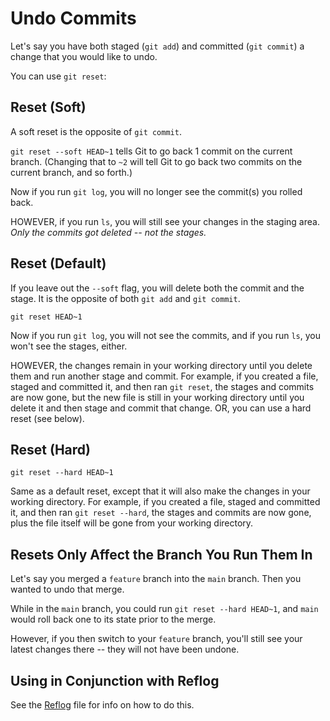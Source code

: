 # Undo Commits

Let's say you have both staged (`git add`) and committed (`git commit`) a change that you would like to undo.

You can use `git reset`:


## Reset (Soft)

A soft reset is the opposite of `git commit`.

`git reset --soft HEAD~1` tells Git to go back 1 commit on the current branch.  (Changing that to `~2` will tell Git to go back two commits on the current branch, and so forth.)

Now if you run `git log`, you will no longer see the commit(s) you rolled back.

HOWEVER, if you run `ls`, you will still see your changes in the staging area.  *Only the commits got deleted -- not the stages.*


## Reset (Default)

If you leave out the `--soft` flag, you will delete both the commit and the stage.  It is the opposite of both `git add` and `git commit`.

`git reset HEAD~1`

Now if you run `git log`, you will not see the commits, and if you run `ls`, you won't see the stages, either.

HOWEVER, the changes remain in your working directory until you delete them and run another stage and commit.  For example, if you created a file, staged and committed it, and then ran `git reset`, the stages and commits are now gone, but the new file is still in your working directory until you delete it and then stage and commit that change.  OR, you can use a hard reset (see below).


## Reset (Hard)

`git reset --hard HEAD~1`

Same as a default reset, except that it will also make the changes in your working directory.  For example, if you created a file, staged and committed it, and then ran `git reset --hard`, the stages and commits are now gone, plus the file itself will be gone from your working directory.


## Resets Only Affect the Branch You Run Them In

Let's say you merged a `feature` branch into the `main` branch.  Then you wanted to undo that merge.

While in the `main` branch, you could run `git reset --hard HEAD~1`, and `main` would roll back one to its state prior to the merge.

However, if you then switch to your `feature` branch, you'll still see your latest changes there -- they will not have been undone.


## Using in Conjunction with Reflog

See the [Reflog](reflog.md) file for info on how to do this.